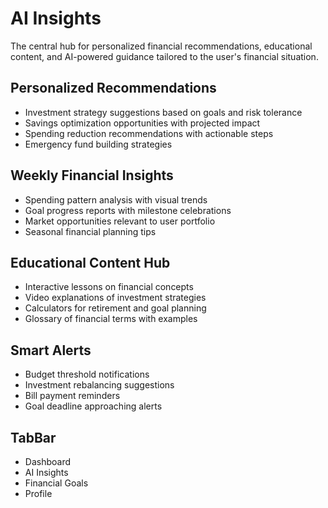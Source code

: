 # AI Insights
The central hub for personalized financial recommendations, educational content, and AI-powered guidance tailored to the user's financial situation.

## Personalized Recommendations
- Investment strategy suggestions based on goals and risk tolerance
- Savings optimization opportunities with projected impact
- Spending reduction recommendations with actionable steps
- Emergency fund building strategies

## Weekly Financial Insights
- Spending pattern analysis with visual trends
- Goal progress reports with milestone celebrations
- Market opportunities relevant to user portfolio
- Seasonal financial planning tips

## Educational Content Hub
- Interactive lessons on financial concepts
- Video explanations of investment strategies
- Calculators for retirement and goal planning
- Glossary of financial terms with examples

## Smart Alerts
- Budget threshold notifications
- Investment rebalancing suggestions
- Bill payment reminders
- Goal deadline approaching alerts

## TabBar
- Dashboard
- AI Insights
- Financial Goals
- Profile
